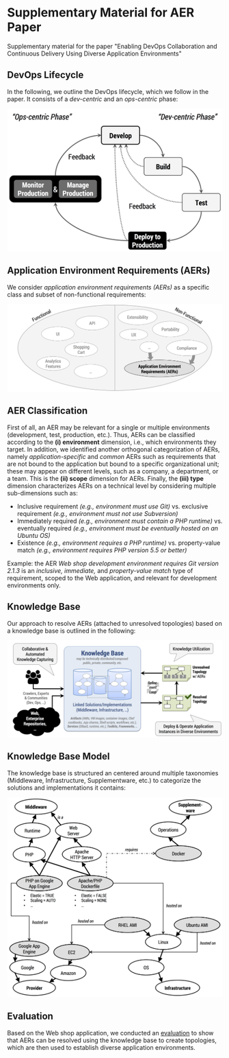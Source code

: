 # Supplementary Material for AER Paper

Supplementary material for the paper "Enabling DevOps Collaboration and Continuous Delivery Using Diverse Application Environments"



## DevOps Lifecycle

In the following, we outline the DevOps lifecycle, which we follow in the paper. It consists of a *dev-centric* and an *ops-centric* phase:

![DevOps Lifecycle](/devops_lifecycle.png)



## Application Environment Requirements (AERs)

We consider *application environment requirements (AERs)* as a specific class and subset of non-functional requirements:

![Application Environment Requirements (AERs)](/requirements_scope.png)



## AER Classification

First of all, an AER may be relevant for a single or multiple environments (development, test, production, etc.).
Thus, AERs can be classified according to the **(i) environment** dimension, i.e., which environments they target.
In addition, we identified another orthogonal categorization of AERs, namely *application-specific* and *common* AERs such as requirements that are not bound to the application but bound to a specific organizational unit; these may appear on different levels, such as a company, a department, or a team.
This is the **(ii) scope** dimension for AERs.
Finally, the **(iii) type** dimension characterizes AERs on a technical level by considering multiple sub-dimensions such as:

* Inclusive requirement *(e.g., environment must use Git)* vs. exclusive requirement *(e.g., environment must not use Subversion)*
* Immediately required *(e.g., environment must contain a PHP runtime)* vs. eventually required *(e.g., environment must be eventually hosted on an Ubuntu OS)*
* Existence *(e.g., environment requires a PHP runtime)* vs. property-value match *(e.g., environment requires PHP version 5.5 or better)*

Example: the AER *Web shop development environment requires Git version 2.1.3* is an *inclusive, immediate,* and *property-value match* type of requirement, scoped to the Web application, and relevant for development environments only.



## Knowledge Base

Our approach to resolve AERs (attached to unresolved topologies) based on a knowledge base is outlined in the following:

![Knowledge Base](/knowledgebase.png)



## Knowledge Base Model

The knowledge base is structured an centered around multiple taxonomies (Middleware, Infrastructure, Supplementware, etc.) to categorize the solutions and implementations it contains:

![Knowledge Base Model](/knowledgebase_model.png)



## Evaluation

Based on the Web shop application, we conducted an [evaluation](evaluation.pdf) to show that AERs can be resolved using the knowledge base to create topologies, which are then used to establish diverse application environments.
